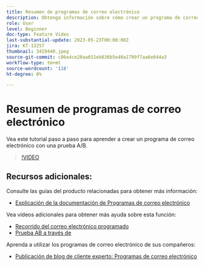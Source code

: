 ```yaml
---
title: Resumen de programas de correo electrónico
description: Obtenga información sobre cómo crear un programa de correo electrónico con una prueba A/B.
role: User
level: Beginner
doc-type: Feature Video
last-substantial-update: 2023-05-23T00:00:00Z
jira: KT-13257
thumbnail: 3419440.jpeg
source-git-commit: c86e4ce20aa651eb836b5e40a1799f7aa6e044a3
workflow-type: tm+mt
source-wordcount: '118'
ht-degree: 0%

---
```



# Resumen de programas de correo electrónico

Vea este tutorial paso a paso para aprender a crear un programa de correo electrónico con una prueba A/B.

>[!VIDEO](https://video.tv.adobe.com/v/3419440/?learn=on)


## Recursos adicionales:

Consulte las guías del producto relacionadas para obtener más información:
* [Explicación de la documentación de Programas de correo electrónico](https://experienceleague.adobe.com/docs/marketo/using/product-docs/email-marketing/email-programs/creating-an-email-program/understanding-email-programs.html?lang=en)

Vea vídeos adicionales para obtener más ayuda sobre esta función:
* [Recorrido del correo electrónico programado](https://experienceleague.adobe.com/docs/marketo-learn/tutorials/email-marketing/scheduled-email-watch.html?lang=en)
* [Prueba AB a través de](https://experienceleague.adobe.com/docs/marketo-learn/tutorials/email-marketing/ab-testing-watch.html?lang=en)

Aprenda a utilizar los programas de correo electrónico de sus compañeros:
* [Publicación de blog de cliente experto: Programas de correo electrónico](https://nation.marketo.com/t5/product-blogs/marketo-success-series-email-programs/ba-p/304968)
